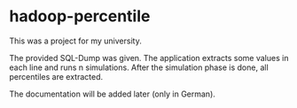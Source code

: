 hadoop-percentile
=================
This was a project for my university. 

The provided SQL-Dump was given. The application extracts some values in each line and runs n simulations. After the simulation phase is done, all percentiles are extracted.

The documentation will be added later (only in German). 
